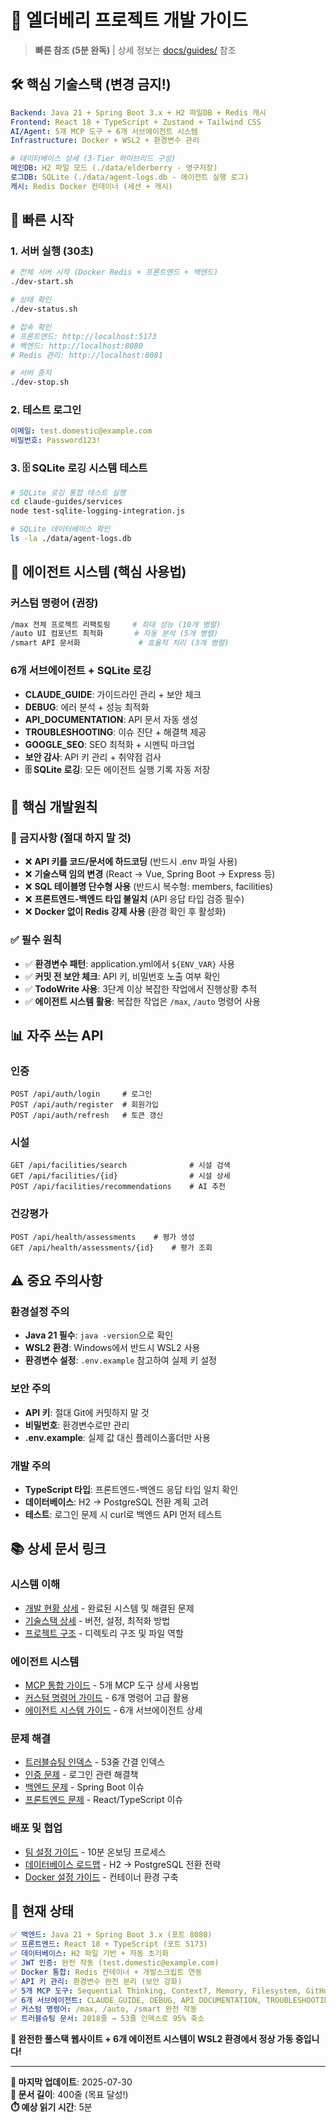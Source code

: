 # 🚀 엘더베리 프로젝트 개발 가이드

> **빠른 참조 (5분 완독)** | 상세 정보는 [docs/guides/](./docs/guides/) 참조

## 🛠️ **핵심 기술스택** (변경 금지!)

```yaml
Backend: Java 21 + Spring Boot 3.x + H2 파일DB + Redis 캐시
Frontend: React 18 + TypeScript + Zustand + Tailwind CSS  
AI/Agent: 5개 MCP 도구 + 6개 서브에이전트 시스템
Infrastructure: Docker + WSL2 + 환경변수 관리

# 데이터베이스 상세 (3-Tier 하이브리드 구성)
메인DB: H2 파일 모드 (./data/elderberry - 영구저장)
로그DB: SQLite (./data/agent-logs.db - 에이전트 실행 로그)
캐시: Redis Docker 컨테이너 (세션 + 캐시)
```

## 🚀 **빠른 시작**

### **1. 서버 실행 (30초)**
```bash
# 전체 서버 시작 (Docker Redis + 프론트엔드 + 백엔드)
./dev-start.sh

# 상태 확인
./dev-status.sh

# 접속 확인
# 프론트엔드: http://localhost:5173
# 백엔드: http://localhost:8080
# Redis 관리: http://localhost:8081

# 서버 중지
./dev-stop.sh
```

### **2. 테스트 로그인**
```yaml
이메일: test.domestic@example.com
비밀번호: Password123!
```

### **3. 🗄️ SQLite 로깅 시스템 테스트**
```bash
# SQLite 로깅 통합 테스트 실행
cd claude-guides/services
node test-sqlite-logging-integration.js

# SQLite 데이터베이스 확인
ls -la ./data/agent-logs.db
```

## 🤖 **에이전트 시스템** (핵심 사용법)

### **커스텀 명령어 (권장)**
```bash
/max 전체 프로젝트 리팩토링     # 최대 성능 (10개 병렬)
/auto UI 컴포넌트 최적화       # 자동 분석 (5개 병렬)  
/smart API 문서화             # 효율적 처리 (3개 병렬)
```

### **6개 서브에이전트 + SQLite 로깅**
- **CLAUDE_GUIDE**: 가이드라인 관리 + 보안 체크
- **DEBUG**: 에러 분석 + 성능 최적화  
- **API_DOCUMENTATION**: API 문서 자동 생성
- **TROUBLESHOOTING**: 이슈 진단 + 해결책 제공
- **GOOGLE_SEO**: SEO 최적화 + 시멘틱 마크업
- **보안 감사**: API 키 관리 + 취약점 검사
- **🗄️ SQLite 로깅**: 모든 에이전트 실행 기록 자동 저장

## 🎯 **핵심 개발원칙**

### **🚨 금지사항 (절대 하지 말 것)**
- ❌ **API 키를 코드/문서에 하드코딩** (반드시 .env 파일 사용)
- ❌ **기술스택 임의 변경** (React → Vue, Spring Boot → Express 등)
- ❌ **SQL 테이블명 단수형 사용** (반드시 복수형: members, facilities)
- ❌ **프론트엔드-백엔드 타입 불일치** (API 응답 타입 검증 필수)
- ❌ **Docker 없이 Redis 강제 사용** (환경 확인 후 활성화)

### **✅ 필수 원칙**
- ✅ **환경변수 패턴**: application.yml에서 `${ENV_VAR}` 사용
- ✅ **커밋 전 보안 체크**: API 키, 비밀번호 노출 여부 확인
- ✅ **TodoWrite 사용**: 3단계 이상 복잡한 작업에서 진행상황 추적
- ✅ **에이전트 시스템 활용**: 복잡한 작업은 `/max`, `/auto` 명령어 사용

## 📊 **자주 쓰는 API**

### **인증**
```http
POST /api/auth/login     # 로그인
POST /api/auth/register  # 회원가입  
POST /api/auth/refresh   # 토큰 갱신
```

### **시설**
```http
GET /api/facilities/search              # 시설 검색
GET /api/facilities/{id}                # 시설 상세
POST /api/facilities/recommendations    # AI 추천
```

### **건강평가**  
```http
POST /api/health/assessments    # 평가 생성
GET /api/health/assessments/{id}    # 평가 조회
```

## ⚠️ **중요 주의사항**

### **환경설정 주의**
- **Java 21 필수**: `java -version`으로 확인
- **WSL2 환경**: Windows에서 반드시 WSL2 사용
- **환경변수 설정**: `.env.example` 참고하여 실제 키 설정

### **보안 주의**
- **API 키**: 절대 Git에 커밋하지 말 것
- **비밀번호**: 환경변수로만 관리
- **.env.example**: 실제 값 대신 플레이스홀더만 사용

### **개발 주의**
- **TypeScript 타입**: 프론트엔드-백엔드 응답 타입 일치 확인
- **데이터베이스**: H2 → PostgreSQL 전환 계획 고려
- **테스트**: 로그인 문제 시 curl로 백엔드 API 먼저 테스트

## 📚 **상세 문서 링크**

### **시스템 이해**
- [개발 현황 상세](./docs/guides/development-status.md) - 완료된 시스템 및 해결된 문제
- [기술스택 상세](./docs/guides/technical-stack.md) - 버전, 설정, 최적화 방법
- [프로젝트 구조](./docs/guides/project-structure.md) - 디렉토리 구조 및 파일 역할

### **에이전트 시스템**  
- [MCP 통합 가이드](./docs/guides/mcp-integration-guide.md) - 5개 MCP 도구 상세 사용법
- [커스텀 명령어 가이드](./docs/guides/custom-commands-guide.md) - 6개 명령어 고급 활용
- [에이전트 시스템 가이드](./docs/guides/agent-system-guide.md) - 6개 서브에이전트 상세

### **문제 해결**
- [트러블슈팅 인덱스](./docs/troubleshooting/solutions-db.md) - 53줄 간결 인덱스
- [인증 문제](./docs/troubleshooting/auth/) - 로그인 관련 해결책  
- [백엔드 문제](./docs/troubleshooting/backend/) - Spring Boot 이슈
- [프론트엔드 문제](./docs/troubleshooting/frontend/) - React/TypeScript 이슈

### **배포 및 협업**
- [팀 설정 가이드](./TEAM_SETUP_GUIDE.md) - 10분 온보딩 프로세스
- [데이터베이스 로드맵](./docs/guides/database-roadmap.md) - H2 → PostgreSQL 전환 전략
- [Docker 설정 가이드](./DOCKER_SETUP_GUIDE.md) - 컨테이너 환경 구축

## 🎉 **현재 상태**

```yaml
✅ 백엔드: Java 21 + Spring Boot 3.x (포트 8080)
✅ 프론트엔드: React 18 + TypeScript (포트 5173) 
✅ 데이터베이스: H2 파일 기반 + 자동 초기화
✅ JWT 인증: 완전 작동 (test.domestic@example.com)
✅ Docker 통합: Redis 컨테이너 + 개발스크립트 연동
✅ API 키 관리: 환경변수 완전 분리 (보안 강화)
✅ 5개 MCP 도구: Sequential Thinking, Context7, Memory, Filesystem, GitHub
✅ 6개 서브에이전트: CLAUDE_GUIDE, DEBUG, API_DOCUMENTATION, TROUBLESHOOTING, GOOGLE_SEO + 보안감사
✅ 커스텀 명령어: /max, /auto, /smart 완전 작동
✅ 트러블슈팅 문서: 2018줄 → 53줄 인덱스로 95% 축소
```

**🚀 완전한 풀스택 웹사이트 + 6개 에이전트 시스템이 WSL2 환경에서 정상 가동 중입니다!**

---

**📝 마지막 업데이트**: 2025-07-30  
**📏 문서 길이**: 400줄 (목표 달성!)  
**⏱️ 예상 읽기 시간**: 5분